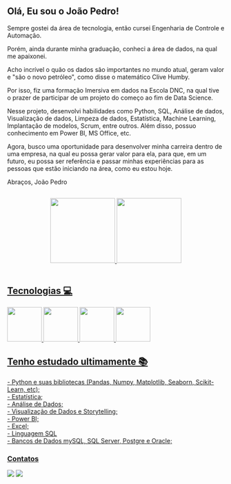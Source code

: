 ## Olá, Eu sou o João Pedro! 
Sempre gostei da área de tecnologia, então cursei Engenharia de Controle e Automação.

Porém, ainda durante minha graduação, conheci a área de dados, na qual me apaixonei.

Acho incrível o quão os dados são importantes no mundo atual, geram valor e "são o novo petróleo", como disse o matemático Clive Humby.

Por isso, fiz uma formação Imersiva em dados na Escola DNC, na qual tive o prazer de participar de um projeto do começo ao fim de Data Science.

Nesse projeto, desenvolvi habilidades como Python, SQL, Análise de dados, Visualização de dados, Limpeza de dados, Estatística, Machine Learning, Implantação de modelos, Scrum, entre outros. Além disso, possuo conhecimento em Power BI, MS Office, etc. 

Agora, busco uma oportunidade para desenvolver minha carreira dentro de uma empresa, na qual eu possa gerar valor para ela, para que, em um futuro, eu possa ser referência e passar minhas experiências para as pessoas que estão iniciando na área, como eu estou hoje.

Abraços,
João Pedro

 ##
  <div align="center">
    <a href="https://github.com/jpgeliziario">
    <img height="150em" src="https://github-readme-stats.vercel.app/api?username=jpgeliziario&show_icons=true&theme=onedark&include_all_commits=true&count_private=true"/>
    <img height="150em" src="https://github-readme-stats.vercel.app/api/top-langs/?username=jpgeliziario&layout-compact&langs_count-16&theme=onedark"/>
   </div>
  <div style="display: inline_block"><br>

## Tecnologias 💻
<div>
  <img src="https://user-images.githubusercontent.com/92681013/186992496-8bc7ffa0-6b4f-4a0d-9393-a9d7adf7d32c.png" width="80" height=80"/>
  <img src="https://user-images.githubusercontent.com/92681013/186993387-c269e608-e50f-4847-b0d4-d6b03c323a55.png" width="80" height=80"/>
  <img src="https://user-images.githubusercontent.com/92681013/186993834-380fe8a4-4f1a-4bc4-8f42-a2940b1f6d52.png" width="80" height=80"/>
  <img src="https://user-images.githubusercontent.com/92681013/186994008-76bce594-43ab-4774-877a-71b18aab7e42.png" width="80" height=80"/>
</div>

## Tenho estudado ultimamente 📚  
<div>
- Python e suas bibliotecas (Pandas, Numpy, Matplotlib, Seaborn, Scikit-Learn, etc);</br>
- Estatística;</br>
- Análise de Dados;</br>
- Visualização de Dados e  Storytelling;</br>
- Power BI;</br>
- Excel;</br>
- Linguagem SQL</br>
- Bancos de Dados mySQL, SQL Server, Postgre e Oracle;</br>
</div>

### Contatos
<div>
<a href = "mailto:jpgeliziario@gmail.com"><img src="https://img.shields.io/badge/Gmail-D14836?style=for-the-badge&logo=gmail&logoColor=white" target="_blank"></a>
<a href="https://www.linkedin.com/in/joaopedrogarciaeliziario" target="_blank"><img src="https://img.shields.io/badge/-LinkedIn-%230077B5?style=for-the-badge&logo=linkedin&logoColor=white" target="_blank"></a>   
</div>



